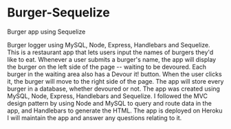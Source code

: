 # Burger-Sequelize
Burger app using Sequelize

Burger logger using MySQL, Node, Express, Handlebars and Sequelize.
This is a restaurant app that lets users input the names of burgers they'd like to eat. 
Whenever a user submits a burger's name, the app will display the burger on the left side of the page -- waiting to be devoured.
Each burger in the waiting area also has a Devour it! button. When the user clicks it, the burger will move to the right side of the page.
The app will store every burger in a database, whether devoured or not.
The app was created using MySQL, Node, Express, Handlebars and Sequelize. 
I followed the MVC design pattern by using Node and MySQL to query and route data in the app, and Handlebars to generate the HTML.
The app is deployed on Heroku
I will maintain the app and answer any questions relating to it.
